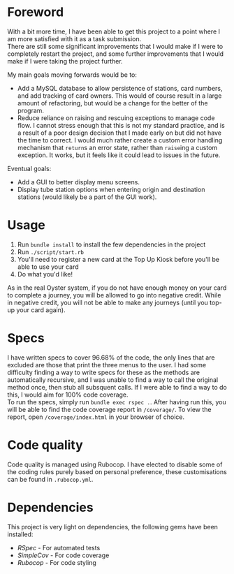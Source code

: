 # Foreword
With a bit more time, I have been able to get this project to a point where I am more satisfied with it as a task submission.  
There are still some significant improvements that I would make if I were to completely restart the project, and some further improvements that I would make if I were taking the project further.

My main goals moving forwards would be to:
* Add a MySQL database to allow persistence of stations, card numbers, and add tracking of card owners. This would of course result in a large amount of refactoring, but would be a change for the better of the program.
* Reduce reliance on raising and rescuing exceptions to manage code flow. I cannot stress enough that this is not my standard practice, and is a result of a poor design decision that I made early on but did not have the time to correct. I would much rather create a custom error handling mechanism that `return`s an error state, rather than `raise`ing a custom exception. It works, but it feels like it could lead to issues in the future.

Eventual goals:
* Add a GUI to better display menu screens.
* Display tube station options when entering origin and destination stations (would likely be a part of the GUI work).

# Usage
1. Run `bundle install` to install the few dependencies in the project
2. Run `./script/start.rb`
3. You'll need to register a new card at the Top Up Kiosk before you'll be able to use your card
4. Do what you'd like!

As in the real Oyster system, if you do not have enough money on your card to complete a journey, you will be allowed to go into negative credit.  While in negative credit, you will not be able to make any journeys (until you top-up your card again).

# Specs
I have written specs to cover 96.68% of the code, the only lines that are excluded are those that print the three menus to the user.
I had some difficulty finding a way to write specs for these as the methods are automatically recursive, and I was unable to find a way to call the original method once, then stub all subsquent calls. If I were able to find a way to do this, I would aim for 100% code coverage.  
To run the specs, simply run `bundle exec rspec .`. After having run this, you will be able to find the code coverage report in `/coverage/`. To view the report, open `/coverage/index.html` in your browser of choice.

# Code quality
Code quality is managed using Rubocop. I have elected to disable some of the coding rules purely based on personal preference, these customisations can be found in `.rubocop.yml`.

# Dependencies
This project is very light on dependencies, the following gems have been installed:

* *RSpec* - For automated tests
* *SimpleCov* - For code coverage
* *Rubocop* - For code styling
